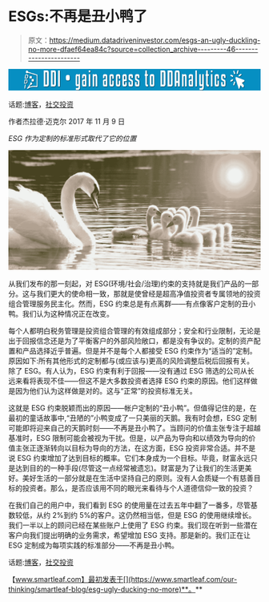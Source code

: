 # ESGs:不再是丑小鸭了

> 原文：<https://medium.datadriveninvestor.com/esgs-an-ugly-duckling-no-more-dfaef64ea84c?source=collection_archive---------46----------------------->

[![](img/43d6a4918aae0acff066bbcec704a577.png)](http://www.track.datadriveninvestor.com/1126B)

话题:[博客](https://www.smartleaf.com/our-thinking/smartleaf-blog/topic/blog)，[社交投资](https://www.smartleaf.com/our-thinking/smartleaf-blog/topic/social-investing)

作者杰拉德·迈克尔 2017 年 11 月 9 日

*ESG 作为定制的标准形式取代了它的位置*

![](img/f44fdf16663e286e009318334a0a811c.png)

从我们发布的那一刻起，对 ESG(环境/社会/治理)约束的支持就是我们产品的一部分。这与我们更大的使命相一致，那就是使曾经是超高净值投资者专属领地的投资组合管理服务民主化。然而，ESG 约束总是有点离群——有点像客户定制的丑小鸭。我们认为这种情况正在改变。

每个人都明白税务管理是投资组合管理的有效组成部分；安全和行业限制，无论是出于回报信念还是为了平衡客户的外部风险敞口，都是没有争议的。定制的资产配置和产品选择近乎普遍。但是并不是每个人都接受 ESG 约束作为“适当的”定制。原因如下:所有其他形式的定制都与(或应该与)更高的风险调整后税后回报有关。除了 ESG。有人认为，ESG 约束有利于回报——没有通过 ESG 筛选的公司从长远来看将表现不佳——但这不是大多数投资者选择 ESG 约束的原因。他们这样做是因为他们认为这样做是对的。这与“正常”的投资标准无关。

这就是 ESG 约束脱颖而出的原因——帐户定制的“丑小鸭”。但值得记住的是，在最初的童话故事中,“丑陋的”小鸭变成了一只美丽的天鹅。我有时会想，ESG 定制可能即将迎来自己的天鹅时刻——不再是丑小鸭了。当顾问的价值主张专注于超越基准时，ESG 限制可能会被视为干扰。但是，以产品为导向和以绩效为导向的价值主张正逐渐转向以目标为导向的方法，在这方面，ESG 投资非常合适。并不是说 ESG 约束增加了达到目标的概率。它们本身成为一个目标。毕竟，财富永远只是达到目的的一种手段(尽管这一点经常被遗忘)。财富是为了让我们的生活更美好。美好生活的一部分就是在生活中坚持自己的原则。没有人会质疑一个有慈善目标的投资者。那么，是否应该用不同的眼光来看待与个人道德信仰一致的投资？

在我们自己的用户中，我们看到 ESG 的使用量在过去五年中翻了一番多，尽管基数较低，从约 2%到约 5%的客户。这仍然相当低，但是 ESG 的使用继续增长。我们一半以上的顾问已经在某些账户上使用了 ESG 约束。我们现在听到一些潜在客户向我们提出明确的业务需求，希望增加 ESG 支持。那是新的。我们正在让 ESG 定制成为每项实践的标准部分——不再是丑小鸭。

话题:[博客](https://www.smartleaf.com/our-thinking/smartleaf-blog/topic/blog)，[社交投资](https://www.smartleaf.com/our-thinking/smartleaf-blog/topic/social-investing)

【www.smartleaf.com】最初发表于[](https://www.smartleaf.com/our-thinking/smartleaf-blog/esg-ugly-ducking-no-more)**。**